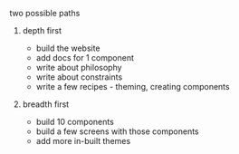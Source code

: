 two possible paths

1. depth first

   - build the website
   - add docs for 1 component
   - write about philosophy
   - write about constraints
   - write a few recipes - theming, creating components

2. breadth first
   - build 10 components
   - build a few screens with those components
   - add more in-built themes
